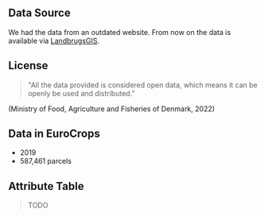 ## Data Source
We had the data from an outdated website. From now on the data is available via [LandbrugsGIS](https://landbrugsgeodata.fvm.dk/).
## License
> "All the data provided is considered open data, which means it can be openly be used and distributed."

(Ministry of Food, Agriculture and Fisheries of Denmark, 2022)
## Data in EuroCrops
- 2019
- 587,461 parcels

## Attribute Table
> TODO